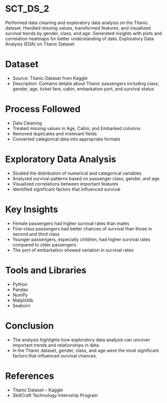 # SCT_DS_2
Performed data cleaning and exploratory data analysis on the Titanic dataset. Handled missing values, transformed features, and visualized survival trends by gender, class, and age. Generated insights with plots and correlation heatmaps for better understanding of data.
Exploratory Data Analysis (EDA) on Titanic Dataset
# Dataset
- Source: Titanic Dataset from Kaggle
- Description: Contains details about Titanic passengers including class, gender, age, ticket fare, cabin, embarkation port, and survival status
# Process Followed
- Data Cleaning
- Treated missing values in Age, Cabin, and Embarked columns
- Removed duplicates and irrelevant fields
- Converted categorical data into appropriate formats
# Exploratory Data Analysis
- Studied the distribution of numerical and categorical variables
- Analyzed survival patterns based on passenger class, gender, and age
- Visualized correlations between important features
- Identified significant factors that influenced survival
# Key Insights
- Female passengers had higher survival rates than males
- First-class passengers had better chances of survival than those in second and third class
- Younger passengers, especially children, had higher survival rates compared to older passengers
- The port of embarkation showed variation in survival rates
# Tools and Libraries
- Python
- Pandas
- NumPy
- Matplotlib
- Seaborn
# Conclusion
- The analysis highlights how exploratory data analysis can uncover important trends and relationships in data.
- In the Titanic dataset, gender, class, and age were the most significant factors that influenced survival chances.
# References
- Titanic Dataset – Kaggle
- SkillCraft Technology Internship Program
